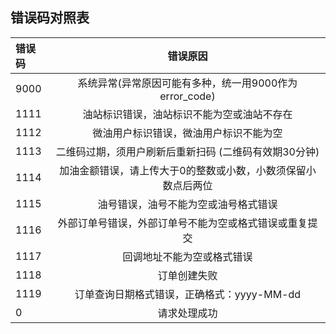 ## 错误码对照表

| 错误码 | 错误原因 |
| :-----| :----: |
| 9000 | 系统异常(异常原因可能有多种，统一用9000作为error_code) |
| 1111 | 油站标识错误，油站标识不能为空或油站不存在 |
| 1112 | 微油用户标识错误，微油用户标识不能为空 |
| 1113 | 二维码过期，须用户刷新后重新扫码 (二维码有效期30分钟) |
| 1114 | 加油金额错误，请上传大于0的整数或小数，小数须保留小数点后两位 |
| 1115 | 油号错误，油号不能为空或油号格式错误 |
| 1116 | 外部订单号错误，外部订单号不能为空或格式错误或重复提交 |
| 1117 | 回调地址不能为空或格式错误 |
| 1118 | 订单创建失败 |
| 1119 | 订单查询日期格式错误，正确格式：yyyy-MM-dd |
| 0 | 请求处理成功 |

<!-- 

*****
[^Copyright © 微油科技(北京)有限公司 2020 all right reserved，powered by Gitbook] -->